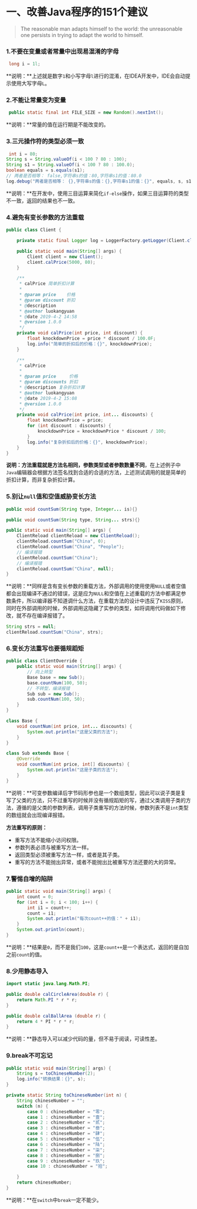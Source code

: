 # 一、改善Java程序的151个建议

> The reasonable man adapts himself to the world: the unreasonable one persists in trying to adapt the world to himself.

### 1.不要在变量或者常量中出现易混淆的字母

```java
 long i = 1l;
```

**说明：**上述就是数字`1`和小写字母`l`进行的混淆，在IDEA开发中，IDE会自动提示使用大写字母`L`。

### 2.不能让常量变为变量

```java
 public static final int FILE_SIZE = new Random().nextInt();
```

**说明：**常量的值在运行期是不能改变的。

### 3.三元操作符的类型必须一致

```java
 int i = 80;
String s = String.valueOf(i < 100 ? 80 : 100);
String s1 = String.valueOf(i < 100 ? 80 : 100.0);
boolean equals = s.equals(s1);
// 两者是否相等： false,字符串s的值：80,字符串s1的值：80.0
log.debug("两者是否相等： {},字符串s的值：{},字符串s1的值：{}", equals, s, s1);
```

**说明：**在开发中，使用三目运算来简化`if-else`操作，如果三目运算符的类型不一致，返回的结果也不一致。

### 4.避免有变长参数的方法重载

```java
public class Client {

    private static final Logger log = LoggerFactory.getLogger(Client.class);

    public static void main(String[] args) {
        Client client = new Client();
        client.calPrice(5000, 80);
    }

    /**
     * calPrice 简单折扣计算
     *
     * @param price    价格
     * @param discount 折扣
     * @description
     * @author luokangyuan
     * @date 2019-4-2 14:58
     * @version 1.0.0
     */
    private void calPrice(int price, int discount) {
        float knockdownPrice = price * discount / 100.0F;
        log.info("简单的折扣后的价格：{}", knockdownPrice);
    }

    /**
     * calPrice
     *
     * @param price     价格
     * @param discounts 折扣
     * @description 复杂折扣计算
     * @author luokangyuan
     * @date 2019-4-2 15:08
     * @version 1.0.0
     */
    private void calPrice(int price, int... discounts) {
        float knockdownPrice = price;
        for (int discount : discounts) {
            knockdownPrice = knockdownPrice * discount / 100;
        }
        log.info("复杂折扣后的价格：{}", knockdownPrice);
    }
}
```

**说明：**方法重载就是**方法名相同，参数类型或者参数数量不同**，在上述例子中`Java`编辑器会根据方法签名找到合适的合适的方法，上述测试调用的就是简单的折扣计算，而非复杂折扣计算。

### 5.别让`null`值和空值威胁变长方法

```java
public void countSum(String type, Integer... is){}

public void countSum(String type, String... strs){}

public static void main(String[] args) {
    ClientReload clientReload = new ClientReload();
    clientReload.countSum("China", 0);
    clientReload.countSum("China", "People");
    // 编译报错
    clientReload.countSum("China");
    // 编译报错
    clientReload.countSum("China", null);
}
```

**说明：**同样是含有变长参数的重载方法，外部调用的使用使用`NULL`或者空值都会出现编译不通过的错误，这是应为`NULL`和空值在上述重载的方法中都满足参数条件，所以编译器不知道调什么方法，在重载方法的设计中违反了`KISS`原则，同时在外部调用的时候，外部调用这隐藏了实参的类型，如将调用代码做如下修改，就不存在编译报错了。

```java
String strs = null;
clientReload.countSum("China", strs);
```

### 6.变长方法重写也要循规蹈矩

```java
public class ClientOverride {
    public static void main(String[] args) {
        // 向上转型
        Base base = new Sub();
        base.countNum(100, 50);
        // 不转型，编译报错
        Sub sub = new Sub();
        sub.countNum(100, 50);
    }
}

class Base {
    void countNum(int price, int... discounts) {
        System.out.println("这是父类的方法");
    }
}

class Sub extends Base {
    @Override
    void countNum(int price, int[] discounts) {
        System.out.println("这是子类的方法");
    }
}
```

**说明：**可变参数编译后字节码形参也是一个数组类型，因此可以说子类是复写了父类的方法，只不过重写的时候并没有循规蹈矩的写，通过父类调用子类的方法，遵循的是父类的参数列表，调用子类重写的方法时候，参数列表不是`int`类型的数组就会出现编译报错。

**方法重写的原则：**

* 重写方法不能缩小访问权限。
* 参数列表必须与被重写方法一样。
* 返回类型必须被重写方法一样，或者是其子类。
* 重写的方法不能抛出异常，或者不能抛出比被重写方法还要的大的异常。

### 7.警惕自增的陷阱

```java
public static void main(String[] args) {
    int count = 0;
    for (int i = 0; i < 100; i++) {
        int i1 = count++;
        count = i1;
        System.out.println("每次count++的值：" + i1);
    }
    System.out.println(count);
}
```

**说明：**结果是`0`，而不是我们`100`，这是`count++`是一个表达式，返回的是自加之前`count`的值。

### 8.少用静态导入

```java
import static java.lang.Math.PI;

public double calCircleArea(double r) {
    return Math.PI * r * r;
}

public double calBallArea (double r) {
    return 4 * PI * r * r;
}
```

**说明：**静态导入可以减少代码的量，但不易于阅读，可读性差。

### 9.break不可忘记

```java
public static void main(String[] args) {
    String s = toChineseNumber(2);
    log.info("转换结果：{}", s);
}

private static String toChineseNumber(int n) {
    String chineseNumber = "";
    switch (n) {
        case 0 : chineseNumber = "零";
        case 1 : chineseNumber = "壹";
        case 2 : chineseNumber = "贰";
        case 3 : chineseNumber = "叁";
        case 4 : chineseNumber = "肆";
        case 5 : chineseNumber = "伍";
        case 6 : chineseNumber = "陆";
        case 7 : chineseNumber = "柒";
        case 8 : chineseNumber = "捌";
        case 9 : chineseNumber = "玖";
        case 10 : chineseNumber = "拾";

    }
    return chineseNumber;
}
```

**说明：**在`switch`中`break`一定不能少。